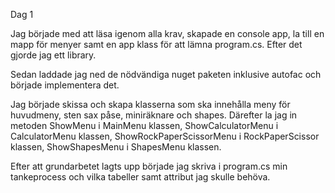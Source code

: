 Dag 1

Jag började med att läsa igenom alla krav, skapade en console app, la till en mapp för menyer samt en app klass för att lämna program.cs.
Efter det gjorde jag ett library.

Sedan laddade jag ned de nödvändiga nuget paketen inklusive autofac och började implementera det.

Jag började skissa och skapa klasserna som ska innehålla meny för huvudmeny, sten sax påse, miniräknare och shapes.
Därefter la jag in metoden ShowMenu i MainMenu klassen, ShowCalculatorMenu i CalculatorMenu klassen, ShowRockPaperScissorMenu i RockPaperScissor klassen, ShowShapesMenu i ShapesMenu klassen.

Efter att grundarbetet lagts upp började jag skriva i program.cs min tankeprocess och vilka tabeller samt attribut jag skulle behöva.
